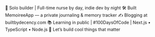 🌱 Solo builder | Full-time nurse by day, indie dev by night
🛠️ Built MemoireeApp — a private journaling & memory tracker
✍️ Blogging at builtbydecency.com
📚 Learning in public | #100DaysOfCode | Next.js • TypeScript • Node.js
🤝 Let’s build cool things that matter

<!---
decencyokobia/decencyokobia is a ✨ special ✨ repository because its `README.md` (this file) appears on your GitHub profile.
You can click the Preview link to take a look at your changes.
--->
